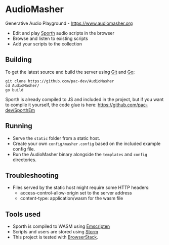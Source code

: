 # AudioMasher
Generative Audio Playground - https://www.audiomasher.org

- Edit and play [Sporth](https://paulbatchelor.github.io/proj/sporth.html) audio scripts in the browser
- Browse and listen to existing scripts
- Add your scripts to the collection

## Building
To get the latest source and build the server using [Git](https://git-scm.com/downloads) and [Go](https://golang.org/dl/):

	git clone https://github.com/pac-dev/AudioMasher
	cd AudioMasher/
	go build

Sporth is already compiled to JS and included in the project, but if you want to compile it yourself, the code glue is here: https://github.com/pac-dev/SporthEm

## Running
- Serve the `static` folder from a static host.
- Create your own `config/masher.config` based on the included example config file.
- Run the AudioMasher binary alongside the `templates` and `config` directories.

## Troubleshooting
- Files served by the static host might require some HTTP headers:
	- access-control-allow-origin set to the server address
	- content-type: application/wasm for the wasm file

## Tools used
- Sporth is compiled to WASM using [Emscripten](https://github.com/kripken/emscripten)
- Scripts and users are stored using [Storm](https://github.com/asdine/storm)
- This project is tested with [BrowserStack](https://www.browserstack.com/).